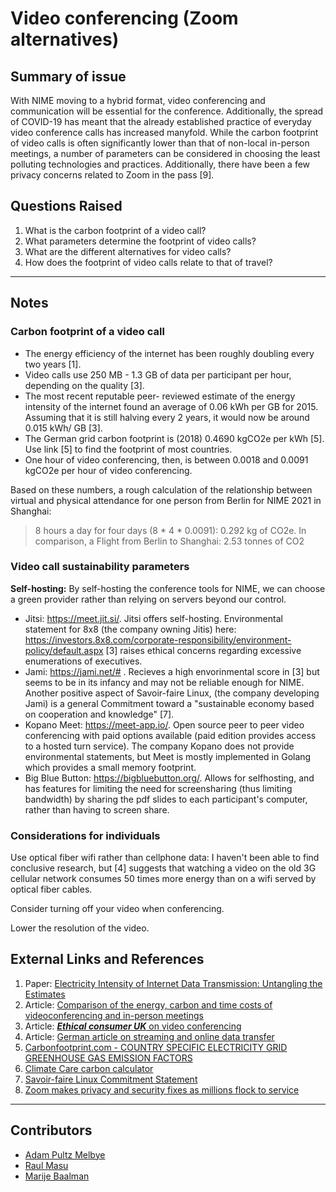 <!-- Copy this template to add a new topic. Replace text in {brackets} with your content. -->
<!-- Template created for NIME environment entries by Johnny Sullivan -->

# Video conferencing (Zoom alternatives)

## Summary of issue 

With NIME moving to a hybrid format, video conferencing and communication will be essential for the conference. Additionally, the spread of COVID-19 has meant that the already established practice of everyday video conference calls has increased manyfold. While the carbon footprint of video calls is often significantly lower than that of non-local in-person meetings, a number of parameters can be considered in choosing the least polluting technologies and practices. Additionally, there have been a few privacy concerns related to Zoom in the pass [9].

## Questions Raised

1. What is the carbon footprint of a video call? 
2. What parameters determine the footprint of video calls?
3. What are the different alternatives for video calls?
4. How does the footprint of video calls relate to that of travel? 

<!-- ## Information and recommendations (TL;DR) -->

<!-- {a short summary (with list, links, or whatever best format) of information collected on the topic, and recommendations for addressing it.} -->

-----

## Notes

### Carbon footprint of a video call

- The energy efficiency of the internet has been roughly doubling every two years [1].
- Video calls use 250 MB - 1.3 GB of data per participant per hour, depending on the quality [3].
- The most recent reputable peer- reviewed estimate of the energy intensity of the internet found an average of 0.06 kWh per GB for 2015. Assuming that it is still halving every 2 years, it would now be around 0.015 kWh/ GB [3].
- The German grid carbon footprint is (2018) 0.4690 kgCO2e per kWh [5]. Use link [5] to find the footprint of most countries.
- One hour of video conferencing, then, is between 0.0018 and 0.0091 kgCO2e per hour of video conferencing. 

Based on these numbers, a rough calculation of the relationship between virtual and physical attendance for one person from Berlin for NIME 2021 in Shanghai:

> 8 hours a day for four days (8 * 4 * 0.0091): 0.292 kg of CO2e. In comparison, a Flight from Berlin to Shanghai: 2.53 tonnes of CO2 

### Video call sustainability parameters

**Self-hosting:** By self-hosting the conference tools for NIME, we can choose a green provider rather than relying on servers beyond our control.

- Jitsi: https://meet.jit.si/. Jitsi offers self-hosting. Environmental statement for 8x8 (the company owning Jitis) here: https://investors.8x8.com/corporate-responsibility/environment-policy/default.aspx
[3] raises ethical concerns regarding excessive enumerations of executives.
- Jami: https://jami.net/# . Recieves a high envorinmental score in [3] but seems to be in its infancy and may not be reliable enough for NIME. Another positive aspect of Savoir-faire Linux, (the company developing Jami) is a general Commitment toward a "sustainable economy based on cooperation and knowledge" [7].
- Kopano Meet: https://meet-app.io/. Open source peer to peer video conferencing with paid options available (paid edition provides access to a hosted turn service). The company Kopano does not provide environmental statements, but Meet is mostly implemented in Golang which provides a small memory footprint.
- Big Blue Button: https://bigbluebutton.org/. Allows for selfhosting, and has features for limiting the need for screensharing (thus limiting bandwidth) by sharing the pdf slides to each participant's computer, rather than having to screen share.

### Considerations for individuals

Use optical fiber wifi rather than cellphone data: I haven't been able to find conclusive research, but [4] suggests that watching a video on the old 3G cellular network consumes 50 times more energy than on a wifi served by optical fiber cables.

Consider turning off your video when conferencing.

Lower the resolution of the video.


## External Links and References

1. Paper: [Electricity Intensity of Internet Data Transmission: Untangling the Estimates](https://onlinelibrary.wiley.com/doi/full/10.1111/jiec.12630)
2. Article: [Comparison of the energy, carbon and time costs of videoconferencing and in-person meetings](https://www.researchgate.net/publication/260438994_Comparison_of_the_energy_carbon_and_time_costs_of_videoconferencing_and_in-person_meetings)
3. Article: [***Ethical consumer UK*** on video conferencing](https://www.ethicalconsumer.org/technology/shopping-guide/video-conferencing?fbclid=IwAR1cfsoJGGcgypD0mktU6q-eNeDbcNR8P8c2cazyYxK5MKhjJpn22AP65lM)
4. Article: [German article on streaming and online data transfer](https://www.deutschlandfunk.de/streaming-und-datenuebertragung-fuer-videokonferenzen-und.697.de.html?dram%3Aarticle_id=483915&fbclid=IwAR3U8XX_dXAGY4g3Di8ncqSctSkiYMtkNZ4oauWV4J1uIrnJ-c-lGSFa0WA)
5. [Carbonfootprint.com - COUNTRY SPECIFIC ELECTRICITY GRID GREENHOUSE GAS EMISSION FACTORS](https://www.carbonfootprint.com/docs/2019_06_emissions_factors_sources_for_2019_electricity.pdf)
6. [Climate Care carbon calculator](https://climatecare.org/calculator/)
7. [Savoir-faire Linux Commitment Statement](https://savoirfairelinux.com/en/commitments)
8. [Zoom makes privacy and security fixes as millions flock to service](https://edition.cnn.com/2020/04/23/tech/zoom-update/index.html)


----

## Contributors

- [Adam Pultz Melbye](mailto:mail@adampultz.com)
- [Raul Masu](mailto:raul@raulmasu.org)
- [Marije Baalman](mailto:sensestage@nescivi.nl)
